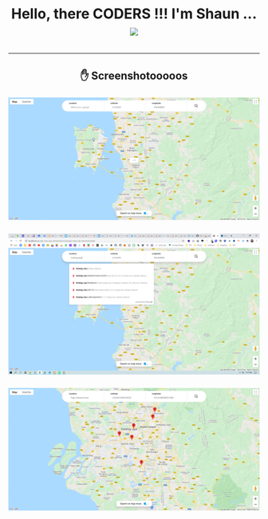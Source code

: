 # <p align="center">Hello, there CODERS !!! I'm Shaun ... <img src="https://raw.githubusercontent.com/MartinHeinz/MartinHeinz/master/wave.gif" width="30px"></p>

---

## <p align="center">:raised_hand: Screenshotooooos</p>

### <img src = "https://github.com/Shaunmak1214/google-maps-api-enhanced/blob/master/assets/screenshot1.png">

### <img src = "https://github.com/Shaunmak1214/google-maps-api-enhanced/blob/master/assets/screenshot2.png">

### <img src = "https://github.com/Shaunmak1214/google-maps-api-enhanced/blob/master/assets/screenshot3.png">
